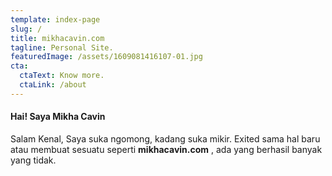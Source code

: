```yaml
---
template: index-page
slug: /
title: mikhacavin.com
tagline: Personal Site.
featuredImage: /assets/1609081416107-01.jpg
cta:
  ctaText: Know more.
  ctaLink: /about
---
```

#### Hai! Saya Mikha Cavin

Salam Kenal, Saya suka ngomong, kadang suka mikir. Exited sama hal baru atau membuat sesuatu seperti **mikhacavin.com** , ada yang berhasil banyak yang tidak.